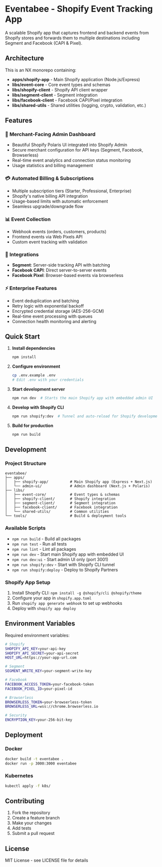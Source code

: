 # Eventabee - Shopify Event Tracking App

A scalable Shopify app that captures frontend and backend events from Shopify stores and forwards them to multiple destinations including Segment and Facebook (CAPI & Pixel).

## Architecture

This is an NX monorepo containing:

- **apps/shopify-app** - Main Shopify application (Node.js/Express)
- **libs/event-core** - Core event types and schemas
- **libs/shopify-client** - Shopify API client wrapper
- **libs/segment-client** - Segment integration
- **libs/facebook-client** - Facebook CAPI/Pixel integration
- **libs/shared-utils** - Shared utilities (logging, crypto, validation, etc.)

## Features

### 🔐 **Merchant-Facing Admin Dashboard**
- Beautiful Shopify Polaris UI integrated into Shopify Admin
- Secure merchant configuration for API keys (Segment, Facebook, Browserless)
- Real-time event analytics and connection status monitoring
- Usage statistics and billing management

### 💳 **Automated Billing & Subscriptions**
- Multiple subscription tiers (Starter, Professional, Enterprise)
- Shopify's native billing API integration
- Usage-based limits with automatic enforcement
- Seamless upgrade/downgrade flow

### 📊 **Event Collection**
- Webhook events (orders, customers, products) 
- Frontend events via Web Pixels API
- Custom event tracking with validation

### 🔌 **Integrations**
- **Segment**: Server-side tracking API with batching
- **Facebook CAPI**: Direct server-to-server events  
- **Facebook Pixel**: Browser-based events via browserless

### ⚡ **Enterprise Features**
- Event deduplication and batching
- Retry logic with exponential backoff
- Encrypted credential storage (AES-256-GCM)
- Real-time event processing with queues
- Connection health monitoring and alerting

## Quick Start

1. **Install dependencies**
   ```bash
   npm install
   ```

2. **Configure environment**
   ```bash
   cp .env.example .env
   # Edit .env with your credentials
   ```

3. **Start development server**
   ```bash
   npm run dev  # Starts the main Shopify app with embedded admin UI
   ```

4. **Develop with Shopify CLI**
   ```bash
   npm run shopify:dev  # Tunnel and auto-reload for Shopify development
   ```

5. **Build for production**
   ```bash
   npm run build
   ```

## Development

### Project Structure
```
eventabee/
├── apps/
│   ├── shopify-app/          # Main Shopify app (Express + Next.js)
│   └── admin-ui/             # Admin dashboard (Next.js + Polaris)
├── libs/
│   ├── event-core/           # Event types & schemas
│   ├── shopify-client/       # Shopify integration
│   ├── segment-client/       # Segment integration  
│   ├── facebook-client/      # Facebook integration
│   └── shared-utils/         # Common utilities
└── tools/                    # Build & deployment tools
```

### Available Scripts
- `npm run build` - Build all packages
- `npm run test` - Run all tests  
- `npm run lint` - Lint all packages
- `npm run dev` - Start main Shopify app with embedded UI
- `npm run dev:ui` - Start admin UI only (port 3001)
- `npm run shopify:dev` - Start with Shopify CLI tunnel
- `npm run shopify:deploy` - Deploy to Shopify Partners

### Shopify App Setup

1. Install Shopify CLI: `npm install -g @shopify/cli @shopify/theme`
2. Configure your app in `shopify.app.toml`
3. Run `shopify app generate webhook` to set up webhooks
4. Deploy with `shopify app deploy`

## Environment Variables

Required environment variables:

```bash
# Shopify
SHOPIFY_API_KEY=your-api-key
SHOPIFY_API_SECRET=your-api-secret
HOST_URL=https://your-app-url.com

# Segment
SEGMENT_WRITE_KEY=your-segment-write-key

# Facebook
FACEBOOK_ACCESS_TOKEN=your-facebook-token
FACEBOOK_PIXEL_ID=your-pixel-id

# Browserless
BROWSERLESS_TOKEN=your-browserless-token
BROWSERLESS_URL=wss://chrome.browserless.io

# Security
ENCRYPTION_KEY=your-256-bit-key
```

## Deployment

### Docker
```bash
docker build -t eventabee .
docker run -p 3000:3000 eventabee
```

### Kubernetes
```bash
kubectl apply -f k8s/
```

## Contributing

1. Fork the repository
2. Create a feature branch
3. Make your changes
4. Add tests
5. Submit a pull request

## License

MIT License - see LICENSE file for details